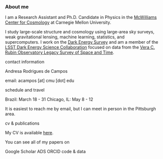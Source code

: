 ### About me

I am a Research Assistant and Ph.D. Candidate in Physics in the [McWilliams Center for Cosmology](https://www.cmu.edu/cosmology/) at Carnegie Mellon University.

I study large-scale structure and cosmology using large-area sky surveys, weak gravitational lensing, machine learning, statistics, and supercomputers. I work on the [Dark Energy Survey](https://www.darkenergysurvey.org) and am a member of the [LSST Dark Energy Science Collaboration](https://lsstdesc.org) focused on data from the [Vera C. Rubin Observatory Legacy Survey of Space and Time](https://www.lsst.org).

contact information

Andresa Rodrigues de Campos

email: acampos [at] cmu [dot] edu

schedule and travel

Brazil: March 18 - 31
Chicago, IL: May 8 - 12

It is easiest to reach me by email, but I can meet in person in the Pittsburgh area.

cv & publications

My CV is available [here](https://andresacampos.github.io/images/andresa_academic_CV_and_publications.pdf).

You can see all of my papers on

Google Scholar
ADS
ORCID
code & data


<!--




**AndresaCampos/AndresaCampos** is a ✨ _special_ ✨ repository because its `README.md` (this file) appears on your GitHub profile.

Here are some ideas to get you started:

- 🔭 I’m currently working on ...
- 🌱 I’m currently learning ...
- 👯 I’m looking to collaborate on ...
- 🤔 I’m looking for help with ...
- 💬 Ask me about ...
- 📫 How to reach me: ...
- 😄 Pronouns: ...
- ⚡ Fun fact: ...
-->
